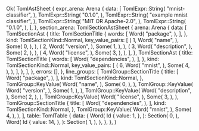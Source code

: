 Ok(
    TomlAstSheet {
        expr_arena: Arena {
            data: [
                TomlExpr::String(
                    "mnist-classifier",
                ),
                TomlExpr::String(
                    "0.1.0",
                ),
                TomlExpr::String(
                    "example mnist classifier",
                ),
                TomlExpr::String(
                    "MIT OR Apache-2.0",
                ),
                TomlExpr::String(
                    "0.1.0",
                ),
            ],
        },
        section_arena: TomlSectionAstSheet {
            arena: Arena {
                data: [
                    TomlSectionAst {
                        title: TomlSectionTitle {
                            words: [
                                Word(
                                    "package",
                                ),
                            ],
                        },
                        kind: TomlSectionKind::Normal,
                        key_value_pairs: [
                            (
                                1,
                                Word(
                                    "name",
                                ),
                                Some(
                                    0,
                                ),
                            ),
                            (
                                2,
                                Word(
                                    "version",
                                ),
                                Some(
                                    1,
                                ),
                            ),
                            (
                                3,
                                Word(
                                    "description",
                                ),
                                Some(
                                    2,
                                ),
                            ),
                            (
                                4,
                                Word(
                                    "license",
                                ),
                                Some(
                                    3,
                                ),
                            ),
                        ],
                    },
                    TomlSectionAst {
                        title: TomlSectionTitle {
                            words: [
                                Word(
                                    "dependencies",
                                ),
                            ],
                        },
                        kind: TomlSectionKind::Normal,
                        key_value_pairs: [
                            (
                                6,
                                Word(
                                    "mnist",
                                ),
                                Some(
                                    4,
                                ),
                            ),
                        ],
                    },
                ],
            },
            errors: [],
        },
        line_groups: [
            TomlGroup::SectionTitle {
                title: [
                    Word(
                        "package",
                    ),
                ],
                kind: TomlSectionKind::Normal,
            },
            TomlGroup::KeyValue(
                Word(
                    "name",
                ),
                Some(
                    0,
                ),
            ),
            TomlGroup::KeyValue(
                Word(
                    "version",
                ),
                Some(
                    1,
                ),
            ),
            TomlGroup::KeyValue(
                Word(
                    "description",
                ),
                Some(
                    2,
                ),
            ),
            TomlGroup::KeyValue(
                Word(
                    "license",
                ),
                Some(
                    3,
                ),
            ),
            TomlGroup::SectionTitle {
                title: [
                    Word(
                        "dependencies",
                    ),
                ],
                kind: TomlSectionKind::Normal,
            },
            TomlGroup::KeyValue(
                Word(
                    "mnist",
                ),
                Some(
                    4,
                ),
            ),
        ],
        table: TomlTable {
            data: {
                Word(
                    Id {
                        value: 1,
                    },
                ): Section(
                    0,
                ),
                Word(
                    Id {
                        value: 14,
                    },
                ): Section(
                    1,
                ),
            },
        },
    },
)